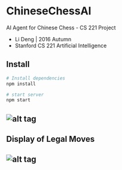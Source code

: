 # ChineseChessAI
AI Agent for Chinese Chess - CS 221 Project

- Li Deng | 2016 Autumn 
- Stanford CS 221 Artificial Intelligence

## Install
```bash
# Install dependencies
npm install

# start server
npm start
```

![alt tag](https://raw.githubusercontent.com/dengl11/ChineseChessAI/master/public/resource/img/overview.png)
--------------



## Display of Legal Moves
![alt tag](https://raw.githubusercontent.com/dengl11/ChineseChessAI/master/public/resource/img/board-with-moves.png)
--------------

